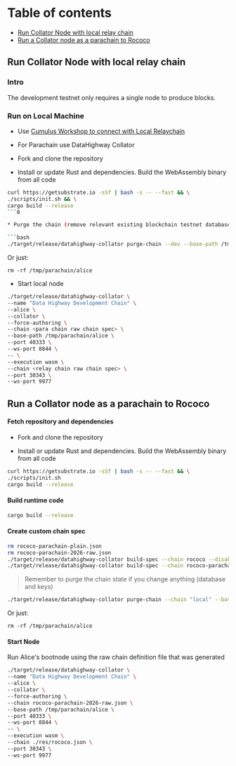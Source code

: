 # Table of contents

* [Run Collator Node with local relay chain](#chapter-f21efd)
* [Run a Collator node as a parachain to Rococo](#chapter-f0264f)

## Run Collator Node with local relay chain <a id="chapter-f21efd"></a>

### Intro

The development testnet only requires a single node to produce blocks.

### Run on Local Machine

* Use [Cumulus Workshop to connect with Local Relaychain](https://docs.substrate.io/tutorials/v3/cumulus/start-relay/)

* For Parachain use DataHighway Collator

* Fork and clone the repository

* Install or update Rust and dependencies. Build the WebAssembly binary from all code

```bash
curl https://getsubstrate.io -sSf | bash -s -- --fast && \
./scripts/init.sh && \
cargo build --release
```0

* Purge the chain (remove relevant existing blockchain testnet database blocks and keys)

```bash
./target/release/datahighway-collator purge-chain --dev --base-path /tmp/parachain/alice

```

Or just:
```
rm -rf /tmp/parachain/alice
```

* Start local node

```bash
./target/release/datahighway-collator \
--name "Data Highway Development Chain" \
--alice \
--collator \
--force-authoring \
--chain <para chain raw chain spec> \
--base-path /tmp/parachain/alice \
--port 40333 \
--ws-port 8844 \
-- \
--execution wasm \
--chain <relay chain raw chain spec> \
--port 30343 \
--ws-port 9977
```

## Run a Collator node as a parachain to Rococo <a id="chapter-f0264f"></a>

#### Fetch repository and dependencies

* Fork and clone the repository

* Install or update Rust and dependencies. Build the WebAssembly binary from all code

```bash
curl https://getsubstrate.io -sSf | bash -s -- --fast && \
./scripts/init.sh
cargo build --release
```

#### Build runtime code

```bash
cargo build --release
```

#### Create custom chain spec

```bash
rm rococo-parachain-plain.json
rm rococo-parachain-2026-raw.json
./target/release/datahighway-collator build-spec --chain rococo --disable-default-bootnode > rococo-parachain-plain.json
./target/release/datahighway-collator build-spec --chain rococo-parachain-plain.json --raw --disable-default-bootnode > rococo-parachain-2026-raw.json

```


> Remember to purge the chain state if you change anything (database and keys)

```bash
./target/release/datahighway-collator purge-chain --chain "local" --base-path /tmp/parachain/alice

```

Or just:
```
rm -rf /tmp/parachain/alice
```

#### Start Node

Run Alice's bootnode using the raw chain definition file that was generated

```bash
./target/release/datahighway-collator \
--name "Data Highway Development Chain" \
--alice \
--collator \
--force-authoring \
--chain rococo-parachain-2026-raw.json \
--base-path /tmp/parachain/alice \
--port 40333 \
--ws-port 8844 \
-- \
--execution wasm \
--chain ./res/rococo.json \
--port 30343 \
--ws-port 9977
```
